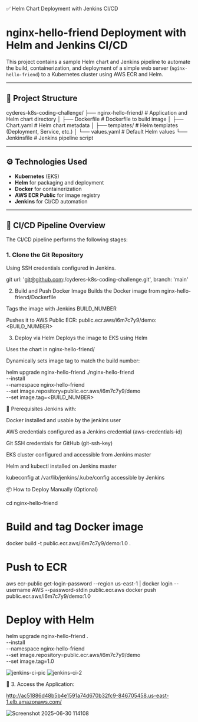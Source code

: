 ✅ Helm Chart Deployment with Jenkins CI/CD

# nginx-hello-friend Deployment with Helm and Jenkins CI/CD

This project contains a sample Helm chart and Jenkins pipeline to automate the build, containerization, and deployment of a simple web server (`nginx-hello-friend`) to a Kubernetes cluster using AWS ECR and Helm.

---

## 📁 Project Structure


cyderes-k8s-coding-challenge/
 ├── nginx-hello-friend/ # Application and Helm chart directory
 │ ├── Dockerfile # Dockerfile to build image
 │ ├── Chart.yaml # Helm chart metadata
 │ ├── templates/ # Helm templates (Deployment, Service, etc.)
 │ └── values.yaml # Default Helm values
 └── Jenkinsfile # Jenkins pipeline script

---

## ⚙️ Technologies Used

- **Kubernetes** (EKS)
- **Helm** for packaging and deployment
- **Docker** for containerization
- **AWS ECR Public** for image registry
- **Jenkins** for CI/CD automation

---

## 🚀 CI/CD Pipeline Overview

The CI/CD pipeline performs the following stages:

### 1. Clone the Git Repository

Using SSH credentials configured in Jenkins.

git url: 'git@github.com:<your-repo>/cyderes-k8s-coding-challenge.git', branch: 'main'

2. Build and Push Docker Image
Builds the Docker image from nginx-hello-friend/Dockerfile


Tags the image with Jenkins BUILD_NUMBER


Pushes it to AWS Public ECR:
 public.ecr.aws/i6m7c7y9/demo:<BUILD_NUMBER>


3. Deploy via Helm
Deploys the image to EKS using Helm


Uses the chart in nginx-hello-friend/


Dynamically sets image tag to match the build number:

helm upgrade nginx-hello-friend ./nginx-hello-friend \
    --install \
    --namespace nginx-hello-friend \
    --set image.repository=public.ecr.aws/i6m7c7y9/demo \
    --set image.tag=<BUILD_NUMBER>

🔐 Prerequisites
Jenkins with:


Docker installed and usable by the jenkins user


AWS credentials configured as a Jenkins credential (aws-credentials-id)


Git SSH credentials for GitHub (git-ssh-key)


EKS cluster configured and accessible from Jenkins master


Helm and kubectl installed on Jenkins master


kubeconfig at /var/lib/jenkins/.kube/config accessible by Jenkins



📦 How to Deploy Manually (Optional)

cd nginx-hello-friend

# Build and tag Docker image
docker build -t public.ecr.aws/i6m7c7y9/demo:1.0 .

# Push to ECR
aws ecr-public get-login-password --region us-east-1 | docker login --username AWS --password-stdin public.ecr.aws
docker push public.ecr.aws/i6m7c7y9/demo:1.0

# Deploy with Helm
helm upgrade nginx-hello-friend . \
    --install \
    --namespace nginx-hello-friend \
    --set image.repository=public.ecr.aws/i6m7c7y9/demo \
    --set image.tag=1.0
    
![jenkins-ci-pic](https://github.com/user-attachments/assets/b39f3050-6f9d-4e85-8518-89078a75d948)
![jenkins-ci-2](https://github.com/user-attachments/assets/26841d8c-9b06-4faa-a65d-3374414d66dd)

🔹 3. Access the Application:

http://ac51886d48b5b4e1591a74d670b32fc9-846705458.us-east-1.elb.amazonaws.com/

![Screenshot 2025-06-30 114108](https://github.com/user-attachments/assets/e6737402-00e4-4a94-b668-9f2870f618f4)

